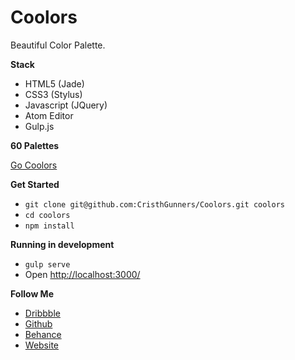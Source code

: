 Coolors
=======

Beautiful Color Palette.

**Stack**

 - HTML5 (Jade)
 - CSS3 (Stylus)
 - Javascript (JQuery)
 - Atom Editor
 - Gulp.js

**60 Palettes**

[Go Coolors](http://cristhgunners.github.io/Coolors/)

**Get Started**

- `git clone git@github.com:CristhGunners/Coolors.git coolors`
- `cd coolors`
- `npm install`

**Running in development**

- `gulp serve`
- Open [http://localhost:3000/](http://localhost:3000/)

**Follow Me**

 - [Dribbble](https://dribbble.com/CristhGunners)
 - [Github](https://github.com/CristhGunners)
 - [Behance](https://www.behance.net/cristhgunners)
 - [Website](http://cristhgunners.github.io/)
